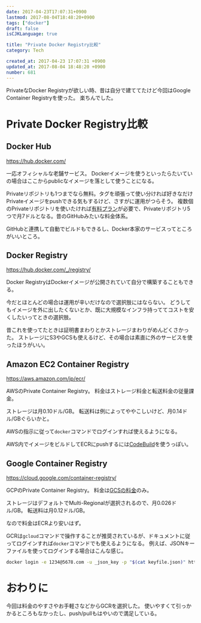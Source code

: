 ```yaml
---
date: 2017-04-23T17:07:31+0900
lastmod: 2017-08-04T18:48:20+0900
tags: ["docker"]
draft: false
isCJKLanguage: true

title: "Private Docker Registry比較"
category: Tech

created_at: 2017-04-23 17:07:31 +0900
updated_at: 2017-08-04 18:48:20 +0900
number: 681
---
```


PrivateなDocker Registryが欲しい時、昔は自分で建ててたけど今回はGoogle Container Registryを使った。
楽ちんでした。

# Private Docker Registry比較
## Docker Hub
https://hub.docker.com/

一応オフィシャルな老舗サービス。
Dockerイメージを使うといったらたいていの場合はここからpublicなイメージを落として使うことになる。

Privateリポジトリも1つまでなら無料。タグを頑張って使い分ければ好きなだけPrivateイメージをpushできる気もするけど、さすがに運用がつらそう。
複数個のPrivateリポジトリを使いたければ[有料プラン](https://hub.docker.com/account/billing-plans/)が必要で、Privateリポジトリ5つで月7ドルとなる。昔のGitHubみたいな料金体系。

GitHubと連携して自動でビルドもできるし、Docker本家のサービスってところがいいところ。

## Docker Registry
https://hub.docker.com/_/registry/

Docker RegistryはDockerイメージが公開されていて自分で構築することもできる。

今だとほとんどの場合は運用が辛いだけなので選択肢にはならない。
どうしてもイメージを外に出したくないとか、既に大規模なインフラ持っててコストを安くしたいってときの選択肢。

昔これを使ってたときは証明書まわりとかストレージまわりがめんどくさかった。
ストレージにS3やGCSも使えるけど、その場合は素直に外のサービスを使ったほうがいい。

## Amazon EC2 Container Registry
https://aws.amazon.com/jp/ecr/

AWSのPrivate Container Registry。
料金はストレージ料金と転送料金の従量課金。

ストレージは月0.10ドル/GB。
転送料は例によってややこしいけど、月0.14ドル/GBぐらいかと。

AWSの指示に従って`docker`コマンドでログインすれば使えるようになる。

AWS内でイメージをビルドしてECRにpushするには[CodeBuild](https://aws.amazon.com/jp/codebuild/)を使うっぽい。

## Google Container Registry
https://cloud.google.com/container-registry/

GCPのPrivate Container Registry。
料金は[GCSの料金](https://cloud.google.com/storage/pricing)のみ。

ストレージはデフォルトでMulti-Regionalが選択されるので、月0.026ドル/GB。
転送料は月0.12ドル/GB。

なので料金はECRより安いはず。

GCRは`gcloud`コマンドで操作することが推奨されているが、ドキュメントに従ってログインすれば`docker`コマンドでも使えるようになる。
例えば、JSONキーファイルを使ってログインする場合はこんな感じ。

```bash
docker login -e 1234@5678.com -u _json_key -p "$(cat keyfile.json)" https://asia.gcr.io
```

# おわりに
今回は料金のやすさやお手軽さなどからGCRを選択した。
使いやすくて引っかかるところもなかったし、push/pullもはやいので満足している。
